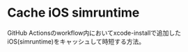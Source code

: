 # Cache iOS simruntime

GitHub Actionsのworkflow内においてxcode-installで追加したiOS(simruntime)をキャッシュして時短する方法。

